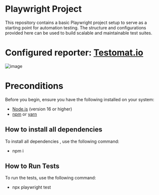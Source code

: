 # Playwright Project

This repository contains a basic Playwright project setup to serve as a starting point for automation testing.
The structure and configurations provided here can be used to build scalable and maintainable test suites.

# Configured reporter: [Testomat.io](https://app.testomat.io/)
![image](https://github.com/user-attachments/assets/f1319083-1774-4dbc-a9c8-b726fd1caf99)

# Preconditions

Before you begin, ensure you have the following installed on your system:

- [Node.js](https://nodejs.org/) (version 16 or higher)
- [npm](https://www.npmjs.com/) or [yarn](https://yarnpkg.com/)

## How to install all dependencies

To install all dependencies , use the following command:

- npm i

## How to Run Tests

To run the tests, use the following command:

- npx playwright test



